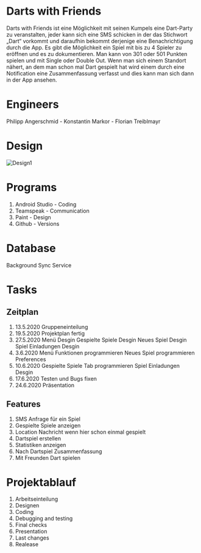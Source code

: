 # Darts with Friends
Darts with Friends ist eine Möglichkeit mit seinen Kumpels eine Dart-Party zu veranstalten, jeder kann sich eine SMS schicken in der das Stichwort „Dart“ vorkommt und daraufhin bekommt derjenige eine Benachrichtigung durch die App. Es gibt die Möglichkeit ein Spiel mit bis zu 4 Spieler zu eröffnen und es zu dokumentieren. Man kann von 301 oder 501 Punkten spielen und mit Single oder Double Out. Wenn man sich einem Standort nähert, an dem man schon mal Dart gespielt hat wird einem durch eine Notification eine Zusammenfassung verfasst und dies kann man sich dann in der App ansehen.

# Engineers
Philipp Angerschmid -
Konstantin Markor -
Florian Treiblmayr

# Design
![Design1](https://upload.wikimedia.org/wikipedia/commons/thumb/0/05/Logo_Bild_am_Sonntag_%28Bams%29.svg/1200px-Logo_Bild_am_Sonntag_%28Bams%29.svg.png)

# Programs
1) Android Studio - Coding
2) Teamspeak - Communication
3) Paint - Design
4) Github - Versions

# Database
Background Sync Service

# Tasks
  ## Zeitplan
  1) 13.5.2020 
    Gruppeneinteilung
  2) 19.5.2020 
    Projektplan fertig  
  3) 27.5.2020 
    Menü Desgin
    Gespielte Spiele Desgin
    Neues Spiel Desgin
    Spiel Einladungen Desgin
  4) 3.6.2020 
    Menü Funktionen programmieren
    Neues Spiel programmieren
    Preferences
  5) 10.6.2020 
    Gespielte Spiele Tab programmieren
    Spiel Einladungen Desgin
  6) 17.6.2020 
    Testen und Bugs fixen
  7) 24.6.2020 
    Präsentation
  ## Features
  1) SMS Anfrage für ein Spiel
  2) Gespielte Spiele anzeigen
  3) Location Nachricht wenn hier schon einmal gespielt
  4) Dartspiel erstellen
  5) Statistiken anzeigen
  6) Nach Dartspiel Zusammenfassung
  7) Mit Freunden Dart spielen
  
# Projektablauf
1) Arbeitseinteilung
2) Designen
3) Coding
4) Debugging and testing
5) Final checks
6) Presentation
7) Last changes
6) Realease
